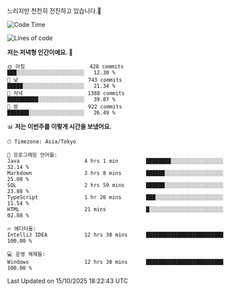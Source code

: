 느리지만 천천히 전진하고 있습니다.🐢

<!--START_SECTION:waka-->
![Code Time](http://img.shields.io/badge/Code%20Time-1%2C713%20hrs%205%20mins-blue)

![Lines of code](https://img.shields.io/badge/%EC%A0%80%EB%8A%94%20%EC%97%AC%ED%83%9C%EA%B9%8C%EC%A7%80%20-947.3%20thousand%20%EC%A4%84%EC%9D%98%20%EC%BD%94%EB%93%9C%EB%A5%BC%20%EC%9E%91%EC%84%B1%ED%96%88%EC%96%B4%EC%9A%94.-blue)

**저는 저녁형 인간이에요. 🦉** 

```text
🌞 아침                     428 commits         ███░░░░░░░░░░░░░░░░░░░░░░   12.30 % 
🌆 낮　                     743 commits         █████░░░░░░░░░░░░░░░░░░░░   21.34 % 
🌃 저녁                     1388 commits        ██████████░░░░░░░░░░░░░░░   39.87 % 
🌙 밤　                     922 commits         ███████░░░░░░░░░░░░░░░░░░   26.49 % 
```


📊 **저는 이번주를 이렇게 시간을 보냈어요.** 

```text
🕑︎ Timezone: Asia/Tokyo

💬 프로그래밍 언어들: 
Java                     4 hrs 1 min         ████████░░░░░░░░░░░░░░░░░   32.14 % 
Markdown                 3 hrs 8 mins        ██████░░░░░░░░░░░░░░░░░░░   25.08 % 
SQL                      2 hrs 59 mins       ██████░░░░░░░░░░░░░░░░░░░   23.88 % 
TypeScript               1 hr 26 mins        ███░░░░░░░░░░░░░░░░░░░░░░   11.54 % 
HTML                     21 mins             █░░░░░░░░░░░░░░░░░░░░░░░░   02.88 % 

🔥 에디터들: 
IntelliJ IDEA            12 hrs 30 mins      █████████████████████████   100.00 % 

💻 운영 체제들: 
Windows                  12 hrs 30 mins      █████████████████████████   100.00 % 
```


 Last Updated on 15/10/2025 18:22:43 UTC
<!--END_SECTION:waka-->
